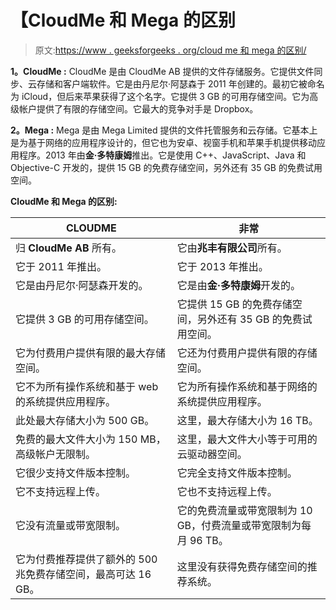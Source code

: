 # 【CloudMe 和 Mega 的区别

> 原文:[https://www . geeksforgeeks . org/cloud me 和 mega 的区别/](https://www.geeksforgeeks.org/difference-between-cloudme-and-mega/)

**1。CloudMe :**
CloudMe 是由 CloudMe AB 提供的文件存储服务。它提供文件同步、云存储和客户端软件。它是由丹尼尔·阿瑟森于 2011 年创建的。最初它被命名为 iCloud，但后来苹果获得了这个名字。它提供 3 GB 的可用存储空间。它为高级帐户提供了有限的存储空间。它最大的竞争对手是 Dropbox。

**2。Mega :**
Mega 是由 Mega Limited 提供的文件托管服务和云存储。它基本上是为基于网络的应用程序设计的，但它也为安卓、视窗手机和苹果手机提供移动应用程序。2013 年由**金·多特康姆**推出。它是使用 C++、JavaScript、Java 和 Objective-C 开发的，提供 15 GB 的免费存储空间，另外还有 35 GB 的免费试用空间。

**CloudMe 和 Mega 的区别:**

<center>

| CLOUDME | 非常 |
| --- | --- |
| 归 **CloudMe AB** 所有。 | 它由**兆丰有限公司**所有。 |
| 它于 2011 年推出。 | 它于 2013 年推出。 |
| 它是由丹尼尔·阿瑟森开发的。 | 它是由**金·多特康姆**开发的。 |
| 它提供 3 GB 的可用存储空间。 | 它提供 15 GB 的免费存储空间，另外还有 35 GB 的免费试用空间。 |
| 它为付费用户提供有限的最大存储空间。 | 它还为付费用户提供有限的存储空间。 |
| 它不为所有操作系统和基于 web 的系统提供应用程序。 | 它为所有操作系统和基于网络的系统提供应用程序。 |
| 此处最大存储大小为 500 GB。 | 这里，最大存储大小为 16 TB。 |
| 免费的最大文件大小为 150 MB，高级帐户无限制。 | 这里，最大文件大小等于可用的云驱动器空间。 |
| 它很少支持文件版本控制。 | 它完全支持文件版本控制。 |
| 它不支持远程上传。 | 它也不支持远程上传。 |
| 它没有流量或带宽限制。 | 它的免费流量或带宽限制为 10 GB，付费流量或带宽限制为每月 96 TB。 |
| 它为付费推荐提供了额外的 500 兆免费存储空间，最高可达 16 GB。 | 这里没有获得免费存储空间的推荐系统。 |

</center>